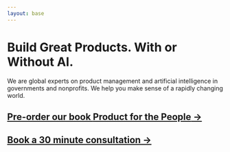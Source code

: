 ```yaml
---
layout: base
---
```


# Build Great Products. With or Without AI.

We are global experts on product management and artificial intelligence in governments and nonprofits. We help you make sense of a rapidly changing world.

## [Pre-order our book **Product for the People** →](/book)

<a href="" onclick="Calendly.initPopupWidget({url: 'https://calendly.com/futureethics-info/30min'});return false;"><h2>Book a 30 minute consultation →</h2></a>
